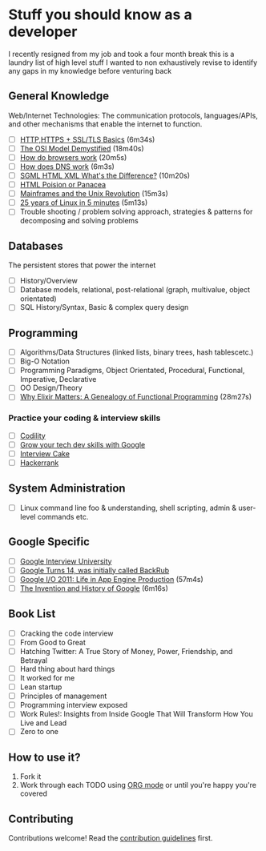 # Stuff you should know as a developer

I recently resigned from my job and took a four month break this is a laundry list of high level stuff I wanted to non exhaustively revise to identify any gaps in my knowledge before venturing back

## General Knowledge

Web/Internet Technologies: The communication protocols, languages/APIs, and other mechanisms that enable the internet to function.

- [ ] [HTTP,HTTPS + SSL/TLS Basics](https://www.youtube.com/watch?v=po3zYOe00O4) (6m34s)
- [ ] [The OSI Model Demystified](https://www.youtube.com/watch?v=HEEnLZV2wGI) (18m40s)
- [ ] [How do browsers work](https://www.youtube.com/watch?v=0IsQqJ7pwhw) (20m5s)
- [ ] [How does DNS work](https://www.youtube.com/watch?v=72snZctFFtA) (6m3s)
- [ ] [SGML HTML XML What's the Difference?](https://www.youtube.com/watch?v=RH0o-QjnwDg) (10m20s)
- [ ] [HTML Poision or Panacea](https://www.youtube.com/watch?v=Q4dYwEyjZcY)
- [ ] [Mainframes and the Unix Revolution](https://www.youtube.com/watch?v=-rPPqm44xLs) (15m3s)
- [ ] [25 years of Linux in 5 minutes](https://www.youtube.com/watch?v=qFTIc5frqw8) (5m13s)
- [ ] Trouble shooting / problem solving approach, strategies & patterns for decomposing and solving problems

## Databases

The persistent stores that power the internet

- [ ] History/Overview
- [ ] Database models, relational, post-relational (graph, multivalue, object orientated)
- [ ] SQL History/Syntax, Basic & complex query design

## Programming

- [ ] Algorithms/Data Structures (linked lists, binary trees, hash tablescetc.)
- [ ] Big-O Notation
- [ ] Programming Paradigms, Object Orientated, Procedural, Functional, Imperative, Declarative
- [ ] OO Design/Theory
- [ ] [Why Elixir Matters: A Genealogy of Functional Programming](https://www.youtube.com/watch?v=cWAHpvkh8Vs) (28m27s)

### Practice your coding & interview skills

- [ ] [Codility](https://codility.com/)
- [ ] [Grow your tech dev skills with Google](https://techdevguide.withgoogle.com/)
- [ ] [Interview Cake](https://www.interviewcake.com/)
- [ ] [Hackerrank](https://www.hackerrank.com)

## System Administration

- [ ] Linux command line foo & understanding, shell scripting, admin & user-level commands etc.

## Google Specific

- [ ] [Google Interview University](https://github.com/P1xt/google-interview-university)
- [ ] [Google Turns 14, was initially called BackRub](http://techland.time.com/2012/09/27/google-turns-14-today-was-initially-called-backrub/)
- [ ] [Google I/O 2011: Life in App Engine Production](https://www.youtube.com/watch?v=rgQm1KEIIuc&t=26s) (57m4s)
- [ ] [The Invention and History of Google](https://www.youtube.com/watch?v=85Nyi4Xb9PY) (6m16s)

## Book List

- [ ] Cracking the code interview
- [ ] From Good to Great
- [ ] Hatching Twitter: A True Story of Money, Power, Friendship, and Betrayal
- [ ] Hard thing about hard things
- [ ] It worked for me
- [ ] Lean startup
- [ ] Principles of management
- [ ] Programming interview exposed
- [ ] Work Rules!: Insights from Inside Google That Will Transform How You Live and Lead
- [ ] Zero to one

## How to use it?

1.  Fork it
2.  Work through each TODO using [ORG mode](https://orgmode.org/) or until you're happy you're covered

## Contributing

Contributions welcome! Read the [contribution guidelines](CONTRIBUTING.md) first.
